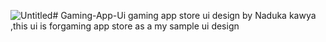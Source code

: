 ![Untitled](https://github.com/nanayakkara09/Gaming-App-Ui/assets/111105542/48f28b6a-b900-4b2c-8474-4ec552a6a6d3)# Gaming-App-Ui
gaming app store ui design by Naduka kawya ,this ui is forgaming app store as a my sample ui design 


